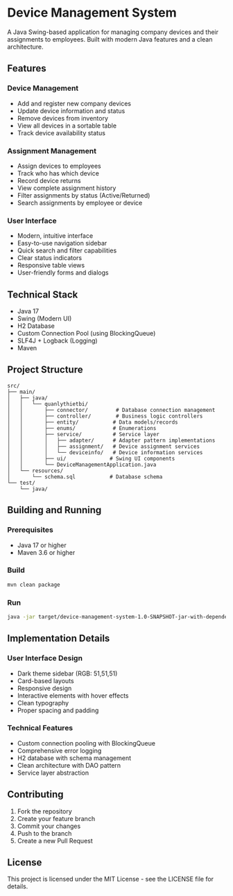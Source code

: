 # Device Management System

A Java Swing-based application for managing company devices and their assignments to employees. Built with modern Java features and a clean architecture.

## Features

### Device Management
- Add and register new company devices
- Update device information and status
- Remove devices from inventory
- View all devices in a sortable table
- Track device availability status

### Assignment Management
- Assign devices to employees
- Track who has which device
- Record device returns
- View complete assignment history
- Filter assignments by status (Active/Returned)
- Search assignments by employee or device

### User Interface
- Modern, intuitive interface
- Easy-to-use navigation sidebar
- Quick search and filter capabilities
- Clear status indicators
- Responsive table views
- User-friendly forms and dialogs

## Technical Stack

- Java 17
- Swing (Modern UI)
- H2 Database
- Custom Connection Pool (using BlockingQueue)
- SLF4J + Logback (Logging)
- Maven

## Project Structure

```
src/
├── main/
│   ├── java/
│   │   └── quanlythietbi/
│   │       ├── connector/         # Database connection management
│   │       ├── controller/        # Business logic controllers
│   │       ├── entity/           # Data models/records
│   │       ├── enums/            # Enumerations
│   │       ├── service/          # Service layer
│   │       │   ├── adapter/      # Adapter pattern implementations
│   │       │   ├── assignment/   # Device assignment services
│   │       │   └── deviceinfo/   # Device information services
│   │       ├── ui/              # Swing UI components
│   │       └── DeviceManagementApplication.java
│   └── resources/
│       └── schema.sql           # Database schema
└── test/
    └── java/
```

## Building and Running

### Prerequisites
- Java 17 or higher
- Maven 3.6 or higher

### Build
```bash
mvn clean package
```

### Run
```bash
java -jar target/device-management-system-1.0-SNAPSHOT-jar-with-dependencies.jar
```

## Implementation Details

### User Interface Design
- Dark theme sidebar (RGB: 51,51,51)
- Card-based layouts
- Responsive design
- Interactive elements with hover effects
- Clean typography
- Proper spacing and padding

### Technical Features
- Custom connection pooling with BlockingQueue
- Comprehensive error logging
- H2 database with schema management
- Clean architecture with DAO pattern
- Service layer abstraction

## Contributing

1. Fork the repository
2. Create your feature branch
3. Commit your changes
4. Push to the branch
5. Create a new Pull Request

## License

This project is licensed under the MIT License - see the LICENSE file for details.
